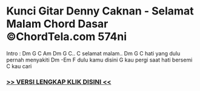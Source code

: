 
 # Kunci Gitar Denny Caknan - Selamat Malam Chord Dasar ©ChordTela.com 574ni


Intro : Dm G C Am Dm G C.. C selamat malam.. Dm G C hati yang dulu pernah menyakiti Dm -Em F dulu kamu disini G kau pergi saat hati bersemi C kau cari

###  <a href="https://shortlighzx.web.app?sq=Kunci Gitar Denny Caknan - Selamat Malam Chord Dasar ©ChordTela.com"> >> VERSI LENGKAP KLIK DISINI << </a>
